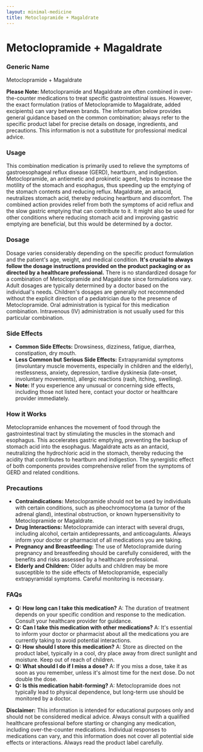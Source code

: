 ```yaml
---
layout: minimal-medicine
title: Metoclopramide + Magaldrate
---
```


# Metoclopramide + Magaldrate
### Generic Name
Metoclopramide + Magaldrate

**Please Note:**  Metoclopramide and Magaldrate are often combined in over-the-counter medications to treat specific gastrointestinal issues.  However, the exact formulation (ratios of Metoclopramide to Magaldrate, added excipients) can vary between brands.  The information below provides general guidance based on the common combination; always refer to the specific product label for precise details on dosage, ingredients, and precautions.  This information is not a substitute for professional medical advice.


### Usage

This combination medication is primarily used to relieve the symptoms of gastroesophageal reflux disease (GERD), heartburn, and indigestion.  Metoclopramide, an antiemetic and prokinetic agent, helps to increase the motility of the stomach and esophagus, thus speeding up the emptying of the stomach contents and reducing reflux. Magaldrate, an antacid, neutralizes stomach acid, thereby reducing heartburn and discomfort.  The combined action provides relief from both the symptoms of acid reflux and the slow gastric emptying that can contribute to it.  It might also be used for other conditions where reducing stomach acid and improving gastric emptying are beneficial, but this would be determined by a doctor.

### Dosage

Dosage varies considerably depending on the specific product formulation and the patient's age, weight, and medical condition.  **It's crucial to always follow the dosage instructions provided on the product packaging or as directed by a healthcare professional.** There is no standardized dosage for a combination of Metoclopramide and Magaldrate since formulations vary. Adult dosages are typically determined by a doctor based on the individual's needs.  Children's dosages are generally not recommended without the explicit direction of a pediatrician due to the presence of Metoclopramide.  Oral administration is typical for this medication combination.  Intravenous (IV) administration is not usually used for this particular combination.


### Side Effects

* **Common Side Effects:**  Drowsiness, dizziness, fatigue, diarrhea, constipation, dry mouth.
* **Less Common but Serious Side Effects:**  Extrapyramidal symptoms (involuntary muscle movements, especially in children and the elderly), restlessness, anxiety, depression, tardive dyskinesia (late-onset, involuntary movements), allergic reactions (rash, itching, swelling).
* **Note:**  If you experience any unusual or concerning side effects, including those not listed here, contact your doctor or healthcare provider immediately.


### How it Works

Metoclopramide enhances the movement of food through the gastrointestinal tract by stimulating the muscles in the stomach and esophagus. This accelerates gastric emptying, preventing the backup of stomach acid into the esophagus.  Magaldrate acts as an antacid, neutralizing the hydrochloric acid in the stomach, thereby reducing the acidity that contributes to heartburn and indigestion.  The synergistic effect of both components provides comprehensive relief from the symptoms of GERD and related conditions.


### Precautions

* **Contraindications:**  Metoclopramide should not be used by individuals with certain conditions, such as pheochromocytoma (a tumor of the adrenal gland), intestinal obstruction, or known hypersensitivity to Metoclopramide or Magaldrate.
* **Drug Interactions:**  Metoclopramide can interact with several drugs, including alcohol, certain antidepressants, and anticoagulants. Always inform your doctor or pharmacist of all medications you are taking.
* **Pregnancy and Breastfeeding:**  The use of Metoclopramide during pregnancy and breastfeeding should be carefully considered, with the benefits and risks assessed by a healthcare professional.
* **Elderly and Children:**  Older adults and children may be more susceptible to the side effects of Metoclopramide, especially extrapyramidal symptoms.  Careful monitoring is necessary.


### FAQs

* **Q: How long can I take this medication?**  A: The duration of treatment depends on your specific condition and response to the medication. Consult your healthcare provider for guidance.
* **Q: Can I take this medication with other medications?** A: It's essential to inform your doctor or pharmacist about all the medications you are currently taking to avoid potential interactions.
* **Q: How should I store this medication?** A: Store as directed on the product label, typically in a cool, dry place away from direct sunlight and moisture.  Keep out of reach of children.
* **Q: What should I do if I miss a dose?** A: If you miss a dose, take it as soon as you remember, unless it's almost time for the next dose. Do not double the dose.
* **Q: Is this medication habit-forming?** A: Metoclopramide does not typically lead to physical dependence, but long-term use should be monitored by a doctor.


**Disclaimer:** This information is intended for educational purposes only and should not be considered medical advice. Always consult with a qualified healthcare professional before starting or changing any medication, including over-the-counter medications.  Individual responses to medications can vary, and this information does not cover all potential side effects or interactions.  Always read the product label carefully.
